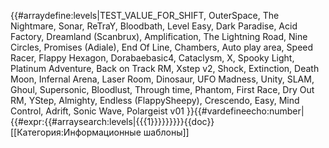 {{#arraydefine:levels|TEST_VALUE_FOR_SHIFT,
OuterSpace,
The Nightmare,
Sonar,
ReTraY,
Bloodbath,
Level Easy,
Dark Paradise,
Acid Factory,
Dreamland (Scanbrux),
Amplification,
The Lightning Road,
Nine Circles,
Promises (Adiale),
End Of Line,
Chambers,
Auto play area,
Speed Racer,
Flappy Hexagon,
Dorabaebasic4,
Cataclysm,
X,
Spooky Light,
Platinum Adventure,
Back on Track RM,
Xstep v2,
Shock,
Extinction,
Death Moon,
Infernal Arena,
Laser Room,
Dinosaur,
UFO Madness,
Unity,
SLAM,
Ghoul,
Supersonic,
Bloodlust,
Through time,
Phantom,
First Race,
Dry Out RM,
YStep,
Almighty,
Endless (FlappySheepy),
Crescendo,
Easy,
Mind Control,
Adrift,
Sonic Wave,
Polargeist v01
}}{{#vardefineecho:number|{{#expr:{{#arraysearch:levels|{{{1}}}}}}}}}<noinclude>{{doc}}[[Категория:Информационные шаблоны]]</noinclude>